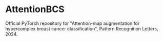 # AttentionBCS
Official PyTorch repository for "Attention-map augmentation for hypercomplex breast cancer classification", Pattern Recognition Letters, 2024.
